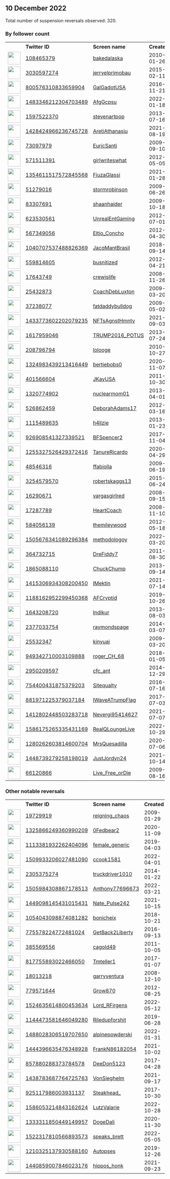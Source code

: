 
## 10 December 2022
Total number of suspension reversals observed: 320.

### By follower count
<table><tr><th></th><th align="left">Twitter ID</th><th align="left">Screen name</th>
<th align="left">Created</th><th align="left">Status</th><th align="left">Suspended</th><th align="left">Followers</th>
<tr><td><a href="https://pbs.twimg.com/profile_images/1664046162276433921/yGvZtDaF_normal.jpg"><img src="https://pbs.twimg.com/profile_images/1664046162276433921/yGvZtDaF_normal.jpg" width="40px" height="40px" align="center"/></a></td><td><a href="https://twitter.com/intent/user?user_id=108465379">108465379</a></td><td><a href="https://twitter.com/bakedalaska">bakedalaska</a></td><td>2010-01-26</td><td align="center"></td><td></td><td>139983</td></tr>
<tr><td><a href="https://pbs.twimg.com/profile_images/953847253642465280/asnL2kjf_normal.jpg"><img src="https://pbs.twimg.com/profile_images/953847253642465280/asnL2kjf_normal.jpg" width="40px" height="40px" align="center"/></a></td><td><a href="https://twitter.com/intent/user?user_id=3030597274">3030597274</a></td><td><a href="https://twitter.com/jerryelprimobau">jerryelprimobau</a></td><td>2015-02-11</td><td align="center"></td><td></td><td>66628</td></tr>
<tr><td><a href="https://pbs.twimg.com/profile_images/1375622298586189824/TpLC6mVT_normal.jpg"><img src="https://pbs.twimg.com/profile_images/1375622298586189824/TpLC6mVT_normal.jpg" width="40px" height="40px" align="center"/></a></td><td><a href="https://twitter.com/intent/user?user_id=800576310833659904">800576310833659904</a></td><td><a href="https://twitter.com/GalGadotUSA">GalGadotUSA</a></td><td>2016-11-21</td><td align="center"></td><td></td><td>44214</td></tr>
<tr><td><a href="https://pbs.twimg.com/profile_images/1492188918061707265/NQwgkbwr_normal.jpg"><img src="https://pbs.twimg.com/profile_images/1492188918061707265/NQwgkbwr_normal.jpg" width="40px" height="40px" align="center"/></a></td><td><a href="https://twitter.com/intent/user?user_id=1483346212304703489">1483346212304703489</a></td><td><a href="https://twitter.com/AfgGcpsu">AfgGcpsu</a></td><td>2022-01-18</td><td align="center"></td><td>2022-10-20</td><td>42141</td></tr>
<tr><td><a href="https://pbs.twimg.com/profile_images/1623523614522765312/RdrsDghv_normal.jpg"><img src="https://pbs.twimg.com/profile_images/1623523614522765312/RdrsDghv_normal.jpg" width="40px" height="40px" align="center"/></a></td><td><a href="https://twitter.com/intent/user?user_id=1597522370">1597522370</a></td><td><a href="https://twitter.com/stevenartpop">stevenartpop</a></td><td>2013-07-16</td><td align="center"></td><td></td><td>35389</td></tr>
<tr><td><a href="https://pbs.twimg.com/profile_images/1428426359752347656/6wYmoQn6_normal.jpg"><img src="https://pbs.twimg.com/profile_images/1428426359752347656/6wYmoQn6_normal.jpg" width="40px" height="40px" align="center"/></a></td><td><a href="https://twitter.com/intent/user?user_id=1428424966236745728">1428424966236745728</a></td><td><a href="https://twitter.com/AretiAthanasiu">AretiAthanasiu</a></td><td>2021-08-19</td><td align="center"></td><td>2022-12-04</td><td>28504</td></tr>
<tr><td><a href="https://pbs.twimg.com/profile_images/1655009178862141442/f4htYOI__normal.jpg"><img src="https://pbs.twimg.com/profile_images/1655009178862141442/f4htYOI__normal.jpg" width="40px" height="40px" align="center"/></a></td><td><a href="https://twitter.com/intent/user?user_id=73097979">73097979</a></td><td><a href="https://twitter.com/EuricSanti">EuricSanti</a></td><td>2009-09-10</td><td align="center"></td><td>2022-12-01</td><td>25364</td></tr>
<tr><td><a href="https://pbs.twimg.com/profile_images/2191775808/me_normal.jpg"><img src="https://pbs.twimg.com/profile_images/2191775808/me_normal.jpg" width="40px" height="40px" align="center"/></a></td><td><a href="https://twitter.com/intent/user?user_id=571511391">571511391</a></td><td><a href="https://twitter.com/girlwriteswhat">girlwriteswhat</a></td><td>2012-05-05</td><td align="center"></td><td></td><td>23447</td></tr>
<tr><td><a href="https://pbs.twimg.com/profile_images/1369439442457534465/l6uXP04b_normal.jpg"><img src="https://pbs.twimg.com/profile_images/1369439442457534465/l6uXP04b_normal.jpg" width="40px" height="40px" align="center"/></a></td><td><a href="https://twitter.com/intent/user?user_id=1354611517572845568">1354611517572845568</a></td><td><a href="https://twitter.com/FiuzaGlassi">FiuzaGlassi</a></td><td>2021-01-28</td><td align="center"></td><td>2022-12-07</td><td>22012</td></tr>
<tr><td><a href="https://pbs.twimg.com/profile_images/1461144005341704193/otHyWgt8_normal.jpg"><img src="https://pbs.twimg.com/profile_images/1461144005341704193/otHyWgt8_normal.jpg" width="40px" height="40px" align="center"/></a></td><td><a href="https://twitter.com/intent/user?user_id=51279016">51279016</a></td><td><a href="https://twitter.com/stormrobinson">stormrobinson</a></td><td>2009-06-26</td><td align="center"></td><td>2022-10-18</td><td>21750</td></tr>
<tr><td><a href="https://pbs.twimg.com/profile_images/880790847742238720/8YkWr7sA_normal.jpg"><img src="https://pbs.twimg.com/profile_images/880790847742238720/8YkWr7sA_normal.jpg" width="40px" height="40px" align="center"/></a></td><td><a href="https://twitter.com/intent/user?user_id=83307691">83307691</a></td><td><a href="https://twitter.com/shaanhaider">shaanhaider</a></td><td>2009-10-18</td><td align="center"></td><td></td><td>18188</td></tr>
<tr><td><a href="https://pbs.twimg.com/profile_images/1085017313353580544/GnuNqwAK_normal.jpg"><img src="https://pbs.twimg.com/profile_images/1085017313353580544/GnuNqwAK_normal.jpg" width="40px" height="40px" align="center"/></a></td><td><a href="https://twitter.com/intent/user?user_id=623530561">623530561</a></td><td><a href="https://twitter.com/UnrealEntGaming">UnrealEntGaming</a></td><td>2012-07-01</td><td align="center"></td><td></td><td>16400</td></tr>
<tr><td><a href="https://pbs.twimg.com/profile_images/1659397490230034432/LsjlnmXK_normal.jpg"><img src="https://pbs.twimg.com/profile_images/1659397490230034432/LsjlnmXK_normal.jpg" width="40px" height="40px" align="center"/></a></td><td><a href="https://twitter.com/intent/user?user_id=567349056">567349056</a></td><td><a href="https://twitter.com/Eltio_Concho">Eltio_Concho</a></td><td>2012-04-30</td><td align="center"></td><td>2022-03-24</td><td>13113</td></tr>
<tr><td><a href="https://pbs.twimg.com/profile_images/1432813431619563524/M4zjqWEs_normal.jpg"><img src="https://pbs.twimg.com/profile_images/1432813431619563524/M4zjqWEs_normal.jpg" width="40px" height="40px" align="center"/></a></td><td><a href="https://twitter.com/intent/user?user_id=1040707537488826369">1040707537488826369</a></td><td><a href="https://twitter.com/JacqMantBrasil">JacqMantBrasil</a></td><td>2018-09-14</td><td align="center"></td><td>2022-08-20</td><td>9340</td></tr>
<tr><td><a href="https://pbs.twimg.com/profile_images/1493223163555205128/37m3bzro_normal.jpg"><img src="https://pbs.twimg.com/profile_images/1493223163555205128/37m3bzro_normal.jpg" width="40px" height="40px" align="center"/></a></td><td><a href="https://twitter.com/intent/user?user_id=559814605">559814605</a></td><td><a href="https://twitter.com/busnitized">busnitized</a></td><td>2012-04-21</td><td align="center"></td><td>2022-06-29</td><td>8281</td></tr>
<tr><td><a href="https://pbs.twimg.com/profile_images/1607612709264314370/qEYRgYGx_normal.jpg"><img src="https://pbs.twimg.com/profile_images/1607612709264314370/qEYRgYGx_normal.jpg" width="40px" height="40px" align="center"/></a></td><td><a href="https://twitter.com/intent/user?user_id=17643749">17643749</a></td><td><a href="https://twitter.com/crewislife">crewislife</a></td><td>2008-11-26</td><td align="center"></td><td></td><td>7404</td></tr>
<tr><td><a href="https://pbs.twimg.com/profile_images/1292458734279589889/ICK9NzUb_normal.jpg"><img src="https://pbs.twimg.com/profile_images/1292458734279589889/ICK9NzUb_normal.jpg" width="40px" height="40px" align="center"/></a></td><td><a href="https://twitter.com/intent/user?user_id=25432873">25432873</a></td><td><a href="https://twitter.com/CoachDebLuxton">CoachDebLuxton</a></td><td>2009-03-20</td><td align="center"></td><td>2022-10-29</td><td>6267</td></tr>
<tr><td><a href="https://pbs.twimg.com/profile_images/731199129825775617/3T1GJinh_normal.jpg"><img src="https://pbs.twimg.com/profile_images/731199129825775617/3T1GJinh_normal.jpg" width="40px" height="40px" align="center"/></a></td><td><a href="https://twitter.com/intent/user?user_id=37238077">37238077</a></td><td><a href="https://twitter.com/fatdaddybulldog">fatdaddybulldog</a></td><td>2009-05-02</td><td align="center"></td><td></td><td>5936</td></tr>
<tr><td><a href="https://pbs.twimg.com/profile_images/1589276866300502018/ChStDRjw_normal.jpg"><img src="https://pbs.twimg.com/profile_images/1589276866300502018/ChStDRjw_normal.jpg" width="40px" height="40px" align="center"/></a></td><td><a href="https://twitter.com/intent/user?user_id=1433773602202079235">1433773602202079235</a></td><td><a href="https://twitter.com/NFTsAgnstHmnty">NFTsAgnstHmnty</a></td><td>2021-09-03</td><td align="center"></td><td>2022-12-09</td><td>5538</td></tr>
<tr><td><a href="https://pbs.twimg.com/profile_images/1601362827024932866/axha_jfT_normal.jpg"><img src="https://pbs.twimg.com/profile_images/1601362827024932866/axha_jfT_normal.jpg" width="40px" height="40px" align="center"/></a></td><td><a href="https://twitter.com/intent/user?user_id=1617959046">1617959046</a></td><td><a href="https://twitter.com/TRUMP2016_POTUS">TRUMP2016_POTUS</a></td><td>2013-07-24</td><td align="center"></td><td></td><td>5119</td></tr>
<tr><td><a href="https://pbs.twimg.com/profile_images/1655230540449038337/cesyR9GX_normal.jpg"><img src="https://pbs.twimg.com/profile_images/1655230540449038337/cesyR9GX_normal.jpg" width="40px" height="40px" align="center"/></a></td><td><a href="https://twitter.com/intent/user?user_id=208796794">208796794</a></td><td><a href="https://twitter.com/lolooge">lolooge</a></td><td>2010-10-27</td><td align="center"></td><td></td><td>4441</td></tr>
<tr><td><a href="https://pbs.twimg.com/profile_images/1602048678780436482/KbKW0Wa__normal.jpg"><img src="https://pbs.twimg.com/profile_images/1602048678780436482/KbKW0Wa__normal.jpg" width="40px" height="40px" align="center"/></a></td><td><a href="https://twitter.com/intent/user?user_id=1324983439213416449">1324983439213416449</a></td><td><a href="https://twitter.com/bertiebobs0">bertiebobs0</a></td><td>2020-11-07</td><td align="center">🚫</td><td>2022-12-13</td><td>3999</td></tr>
<tr><td><a href="https://pbs.twimg.com/profile_images/1122663312431427587/txvL671W_normal.jpg"><img src="https://pbs.twimg.com/profile_images/1122663312431427587/txvL671W_normal.jpg" width="40px" height="40px" align="center"/></a></td><td><a href="https://twitter.com/intent/user?user_id=401566604">401566604</a></td><td><a href="https://twitter.com/JKayUSA">JKayUSA</a></td><td>2011-10-30</td><td align="center"></td><td></td><td>3849</td></tr>
<tr><td><a href="https://pbs.twimg.com/profile_images/1641475346305363977/xqg3XYa4_normal.jpg"><img src="https://pbs.twimg.com/profile_images/1641475346305363977/xqg3XYa4_normal.jpg" width="40px" height="40px" align="center"/></a></td><td><a href="https://twitter.com/intent/user?user_id=1320774902">1320774902</a></td><td><a href="https://twitter.com/nuclearmom01">nuclearmom01</a></td><td>2013-04-01</td><td align="center"></td><td>2022-12-09</td><td>3759</td></tr>
<tr><td><a href="https://pbs.twimg.com/profile_images/1283098086902886400/ySNK7o99_normal.jpg"><img src="https://pbs.twimg.com/profile_images/1283098086902886400/ySNK7o99_normal.jpg" width="40px" height="40px" align="center"/></a></td><td><a href="https://twitter.com/intent/user?user_id=526862459">526862459</a></td><td><a href="https://twitter.com/DeborahAdams17">DeborahAdams17</a></td><td>2012-03-16</td><td align="center"></td><td>2022-10-29</td><td>3701</td></tr>
<tr><td><a href="https://pbs.twimg.com/profile_images/1620161604045389824/112CiA5s_normal.jpg"><img src="https://pbs.twimg.com/profile_images/1620161604045389824/112CiA5s_normal.jpg" width="40px" height="40px" align="center"/></a></td><td><a href="https://twitter.com/intent/user?user_id=1115489635">1115489635</a></td><td><a href="https://twitter.com/h4llzie">h4llzie</a></td><td>2013-01-23</td><td align="center"></td><td></td><td>3572</td></tr>
<tr><td><a href="https://pbs.twimg.com/profile_images/1043155721695756288/BDzElc9P_normal.jpg"><img src="https://pbs.twimg.com/profile_images/1043155721695756288/BDzElc9P_normal.jpg" width="40px" height="40px" align="center"/></a></td><td><a href="https://twitter.com/intent/user?user_id=926908541327339521">926908541327339521</a></td><td><a href="https://twitter.com/BFSpencer2">BFSpencer2</a></td><td>2017-11-04</td><td align="center"></td><td></td><td>3504</td></tr>
<tr><td><a href="https://pbs.twimg.com/profile_images/1373439012489334784/S9Wy6Il9_normal.jpg"><img src="https://pbs.twimg.com/profile_images/1373439012489334784/S9Wy6Il9_normal.jpg" width="40px" height="40px" align="center"/></a></td><td><a href="https://twitter.com/intent/user?user_id=1255327526429372416">1255327526429372416</a></td><td><a href="https://twitter.com/TanureRicardo">TanureRicardo</a></td><td>2020-04-29</td><td align="center"></td><td>2022-10-21</td><td>3366</td></tr>
<tr><td><a href="https://pbs.twimg.com/profile_images/1648512543139196930/ZFioq3L__normal.jpg"><img src="https://pbs.twimg.com/profile_images/1648512543139196930/ZFioq3L__normal.jpg" width="40px" height="40px" align="center"/></a></td><td><a href="https://twitter.com/intent/user?user_id=48546316">48546316</a></td><td><a href="https://twitter.com/ffabiolla">ffabiolla</a></td><td>2009-06-19</td><td align="center"></td><td>2022-05-25</td><td>3296</td></tr>
<tr><td><a href="https://pbs.twimg.com/profile_images/1664663726857830401/7x__0St6_normal.jpg"><img src="https://pbs.twimg.com/profile_images/1664663726857830401/7x__0St6_normal.jpg" width="40px" height="40px" align="center"/></a></td><td><a href="https://twitter.com/intent/user?user_id=3254579570">3254579570</a></td><td><a href="https://twitter.com/robertskaggs13">robertskaggs13</a></td><td>2015-06-24</td><td align="center"></td><td>2022-10-29</td><td>3029</td></tr>
<tr><td><a href="https://pbs.twimg.com/profile_images/2343200361/bc5c1a82-ca56-461f-8367-432509b68b6f_normal.jpg"><img src="https://pbs.twimg.com/profile_images/2343200361/bc5c1a82-ca56-461f-8367-432509b68b6f_normal.jpg" width="40px" height="40px" align="center"/></a></td><td><a href="https://twitter.com/intent/user?user_id=16290671">16290671</a></td><td><a href="https://twitter.com/vargasgirlred">vargasgirlred</a></td><td>2008-09-15</td><td align="center">🔒</td><td></td><td>2907</td></tr>
<tr><td><a href="https://pbs.twimg.com/profile_images/1239427003/dreamstime_5307198_normal.jpg"><img src="https://pbs.twimg.com/profile_images/1239427003/dreamstime_5307198_normal.jpg" width="40px" height="40px" align="center"/></a></td><td><a href="https://twitter.com/intent/user?user_id=17287789">17287789</a></td><td><a href="https://twitter.com/HeartCoach">HeartCoach</a></td><td>2008-11-10</td><td align="center"></td><td></td><td>2774</td></tr>
<tr><td><a href="https://pbs.twimg.com/profile_images/1089972354711805952/iHy86Wpw_normal.jpg"><img src="https://pbs.twimg.com/profile_images/1089972354711805952/iHy86Wpw_normal.jpg" width="40px" height="40px" align="center"/></a></td><td><a href="https://twitter.com/intent/user?user_id=584056139">584056139</a></td><td><a href="https://twitter.com/themileywood">themileywood</a></td><td>2012-05-18</td><td align="center"></td><td></td><td>2731</td></tr>
<tr><td><a href="https://pbs.twimg.com/profile_images/1625562873949741057/xH0HO4ZE_normal.jpg"><img src="https://pbs.twimg.com/profile_images/1625562873949741057/xH0HO4ZE_normal.jpg" width="40px" height="40px" align="center"/></a></td><td><a href="https://twitter.com/intent/user?user_id=1505676341089296384">1505676341089296384</a></td><td><a href="https://twitter.com/methodologoy">methodologoy</a></td><td>2022-03-20</td><td align="center">🔒</td><td>2022-07-21</td><td>2681</td></tr>
<tr><td><a href="https://pbs.twimg.com/profile_images/1630822080273870848/tvIYw1m1_normal.jpg"><img src="https://pbs.twimg.com/profile_images/1630822080273870848/tvIYw1m1_normal.jpg" width="40px" height="40px" align="center"/></a></td><td><a href="https://twitter.com/intent/user?user_id=364732715">364732715</a></td><td><a href="https://twitter.com/DreFiddy7">DreFiddy7</a></td><td>2011-08-30</td><td align="center"></td><td></td><td>2677</td></tr>
<tr><td><a href="https://pbs.twimg.com/profile_images/1348736273394130944/xQbGcGp1_normal.jpg"><img src="https://pbs.twimg.com/profile_images/1348736273394130944/xQbGcGp1_normal.jpg" width="40px" height="40px" align="center"/></a></td><td><a href="https://twitter.com/intent/user?user_id=1865088110">1865088110</a></td><td><a href="https://twitter.com/ChuckChump">ChuckChump</a></td><td>2013-09-14</td><td align="center"></td><td></td><td>2617</td></tr>
<tr><td><a href="https://pbs.twimg.com/profile_images/1612935023136587779/GoKw_UYz_normal.jpg"><img src="https://pbs.twimg.com/profile_images/1612935023136587779/GoKw_UYz_normal.jpg" width="40px" height="40px" align="center"/></a></td><td><a href="https://twitter.com/intent/user?user_id=1415306934308200450">1415306934308200450</a></td><td><a href="https://twitter.com/IMektin">IMektin</a></td><td>2021-07-14</td><td align="center"></td><td>2022-06-25</td><td>2567</td></tr>
<tr><td><a href="https://pbs.twimg.com/profile_images/1617957593044992000/DncqZgRR_normal.jpg"><img src="https://pbs.twimg.com/profile_images/1617957593044992000/DncqZgRR_normal.jpg" width="40px" height="40px" align="center"/></a></td><td><a href="https://twitter.com/intent/user?user_id=1188162952299450368">1188162952299450368</a></td><td><a href="https://twitter.com/AFCryptid">AFCryptid</a></td><td>2019-10-26</td><td align="center"></td><td></td><td>2501</td></tr>
<tr><td><a href="https://pbs.twimg.com/profile_images/1650693772215296002/XD7mimFZ_normal.jpg"><img src="https://pbs.twimg.com/profile_images/1650693772215296002/XD7mimFZ_normal.jpg" width="40px" height="40px" align="center"/></a></td><td><a href="https://twitter.com/intent/user?user_id=1643208720">1643208720</a></td><td><a href="https://twitter.com/Indikur">Indikur</a></td><td>2013-08-03</td><td align="center"></td><td></td><td>2492</td></tr>
<tr><td><a href="https://pbs.twimg.com/profile_images/1247485431580626944/n7jOrTqs_normal.jpg"><img src="https://pbs.twimg.com/profile_images/1247485431580626944/n7jOrTqs_normal.jpg" width="40px" height="40px" align="center"/></a></td><td><a href="https://twitter.com/intent/user?user_id=2377033754">2377033754</a></td><td><a href="https://twitter.com/raymondspage">raymondspage</a></td><td>2014-03-07</td><td align="center"></td><td></td><td>2487</td></tr>
<tr><td><a href="https://pbs.twimg.com/profile_images/1600464038869213184/nao2aG3p_normal.jpg"><img src="https://pbs.twimg.com/profile_images/1600464038869213184/nao2aG3p_normal.jpg" width="40px" height="40px" align="center"/></a></td><td><a href="https://twitter.com/intent/user?user_id=25532347">25532347</a></td><td><a href="https://twitter.com/kinyuaj">kinyuaj</a></td><td>2009-03-20</td><td align="center"></td><td>2022-11-08</td><td>2390</td></tr>
<tr><td><a href="https://pbs.twimg.com/profile_images/1653637173659287558/MXKcipqf_normal.jpg"><img src="https://pbs.twimg.com/profile_images/1653637173659287558/MXKcipqf_normal.jpg" width="40px" height="40px" align="center"/></a></td><td><a href="https://twitter.com/intent/user?user_id=949342710003109888">949342710003109888</a></td><td><a href="https://twitter.com/roger_CH_68">roger_CH_68</a></td><td>2018-01-05</td><td align="center"></td><td>2022-12-05</td><td>2383</td></tr>
<tr><td><a href="https://pbs.twimg.com/profile_images/1622468858350108672/fOFvUX-4_normal.jpg"><img src="https://pbs.twimg.com/profile_images/1622468858350108672/fOFvUX-4_normal.jpg" width="40px" height="40px" align="center"/></a></td><td><a href="https://twitter.com/intent/user?user_id=2950209597">2950209597</a></td><td><a href="https://twitter.com/cfc_ant">cfc_ant</a></td><td>2014-12-29</td><td align="center"></td><td></td><td>2352</td></tr>
<tr><td><a href="https://pbs.twimg.com/profile_images/1622671728857030677/AdGRJeWq_normal.jpg"><img src="https://pbs.twimg.com/profile_images/1622671728857030677/AdGRJeWq_normal.jpg" width="40px" height="40px" align="center"/></a></td><td><a href="https://twitter.com/intent/user?user_id=754400431875379203">754400431875379203</a></td><td><a href="https://twitter.com/Sitequalty">Sitequalty</a></td><td>2016-07-16</td><td align="center"></td><td>2022-07-30</td><td>2333</td></tr>
<tr><td><a href="https://pbs.twimg.com/profile_images/1046614352084836352/GNSpENHH_normal.jpg"><img src="https://pbs.twimg.com/profile_images/1046614352084836352/GNSpENHH_normal.jpg" width="40px" height="40px" align="center"/></a></td><td><a href="https://twitter.com/intent/user?user_id=881971225379037184">881971225379037184</a></td><td><a href="https://twitter.com/IWaveATrumpFlag">IWaveATrumpFlag</a></td><td>2017-07-03</td><td align="center"></td><td>2022-05-27</td><td>2326</td></tr>
<tr><td><a href="https://pbs.twimg.com/profile_images/1413654577816248331/pSaZjJuM_normal.jpg"><img src="https://pbs.twimg.com/profile_images/1413654577816248331/pSaZjJuM_normal.jpg" width="40px" height="40px" align="center"/></a></td><td><a href="https://twitter.com/intent/user?user_id=1412802448503283718">1412802448503283718</a></td><td><a href="https://twitter.com/Nevergi95414627">Nevergi95414627</a></td><td>2021-07-07</td><td align="center"></td><td>2022-02-19</td><td>2324</td></tr>
<tr><td><a href="https://pbs.twimg.com/profile_images/1586179314663292929/E9X8cVBT_normal.jpg"><img src="https://pbs.twimg.com/profile_images/1586179314663292929/E9X8cVBT_normal.jpg" width="40px" height="40px" align="center"/></a></td><td><a href="https://twitter.com/intent/user?user_id=1586175265335431169">1586175265335431169</a></td><td><a href="https://twitter.com/RealQLoungeLive">RealQLoungeLive</a></td><td>2022-10-29</td><td align="center"></td><td>2022-12-08</td><td>2298</td></tr>
<tr><td><a href="https://pbs.twimg.com/profile_images/1411126452976762888/9zRX-4Rd_normal.jpg"><img src="https://pbs.twimg.com/profile_images/1411126452976762888/9zRX-4Rd_normal.jpg" width="40px" height="40px" align="center"/></a></td><td><a href="https://twitter.com/intent/user?user_id=1280262603814600704">1280262603814600704</a></td><td><a href="https://twitter.com/MrsQuesadilla">MrsQuesadilla</a></td><td>2020-07-06</td><td align="center"></td><td>2022-10-29</td><td>2248</td></tr>
<tr><td><a href="https://pbs.twimg.com/profile_images/1476160081150496769/2MSy_WeK_normal.jpg"><img src="https://pbs.twimg.com/profile_images/1476160081150496769/2MSy_WeK_normal.jpg" width="40px" height="40px" align="center"/></a></td><td><a href="https://twitter.com/intent/user?user_id=1448739279258198019">1448739279258198019</a></td><td><a href="https://twitter.com/JustJordyn24">JustJordyn24</a></td><td>2021-10-14</td><td align="center"></td><td>2022-11-16</td><td>2247</td></tr>
<tr><td><a href="https://pbs.twimg.com/profile_images/953803214117318658/XxFlEBYm_normal.jpg"><img src="https://pbs.twimg.com/profile_images/953803214117318658/XxFlEBYm_normal.jpg" width="40px" height="40px" align="center"/></a></td><td><a href="https://twitter.com/intent/user?user_id=66120866">66120866</a></td><td><a href="https://twitter.com/Live_Free_orDie">Live_Free_orDie</a></td><td>2009-08-16</td><td align="center"></td><td></td><td>2188</td></tr>
</table>

### Other notable reversals
<table><tr><th></th><th align="left">Twitter ID</th><th align="left">Screen name</th>
<th align="left">Created</th><th align="left">Status</th><th align="left">Suspended</th><th align="left">Followers</th>
<tr><td><a href="https://pbs.twimg.com/profile_images/1658202406402793481/j6aHv1kg_normal.jpg"><img src="https://pbs.twimg.com/profile_images/1658202406402793481/j6aHv1kg_normal.jpg" width="40px" height="40px" align="center"/></a></td><td><a href="https://twitter.com/intent/user?user_id=19729919">19729919</a></td><td><a href="https://twitter.com/reigning_chaos">reigning_chaos</a></td><td>2009-01-29</td><td align="center"></td><td>2022-12-07</td><td>1280</td></tr>
<tr><td><a href="https://pbs.twimg.com/profile_images/1558653306490306561/0knNxQz__normal.jpg"><img src="https://pbs.twimg.com/profile_images/1558653306490306561/0knNxQz__normal.jpg" width="40px" height="40px" align="center"/></a></td><td><a href="https://twitter.com/intent/user?user_id=1325866249360990209">1325866249360990209</a></td><td><a href="https://twitter.com/0Fedbear2">0Fedbear2</a></td><td>2020-11-09</td><td align="center">👋</td><td>2022-11-05</td><td>816</td></tr>
<tr><td><a href="https://pbs.twimg.com/profile_images/1352543763978137600/4oSxBjUC_normal.jpg"><img src="https://pbs.twimg.com/profile_images/1352543763978137600/4oSxBjUC_normal.jpg" width="40px" height="40px" align="center"/></a></td><td><a href="https://twitter.com/intent/user?user_id=1113381932262404096">1113381932262404096</a></td><td><a href="https://twitter.com/female_generic">female_generic</a></td><td>2019-04-03</td><td align="center"></td><td>2022-12-07</td><td>259</td></tr>
<tr><td><a href="https://pbs.twimg.com/profile_images/1590844308243898368/mGU03UTV_normal.jpg"><img src="https://pbs.twimg.com/profile_images/1590844308243898368/mGU03UTV_normal.jpg" width="40px" height="40px" align="center"/></a></td><td><a href="https://twitter.com/intent/user?user_id=1509933206027481090">1509933206027481090</a></td><td><a href="https://twitter.com/ccook1581">ccook1581</a></td><td>2022-04-01</td><td align="center">🚫</td><td>2022-12-03</td><td>30</td></tr>
<tr><td><a href="https://pbs.twimg.com/profile_images/1586335773619408897/naygC1Gf_normal.jpg"><img src="https://pbs.twimg.com/profile_images/1586335773619408897/naygC1Gf_normal.jpg" width="40px" height="40px" align="center"/></a></td><td><a href="https://twitter.com/intent/user?user_id=2305375274">2305375274</a></td><td><a href="https://twitter.com/truckdriver1010">truckdriver1010</a></td><td>2014-01-22</td><td align="center">🚫</td><td>2022-12-08</td><td>153</td></tr>
<tr><td><a href="https://pbs.twimg.com/profile_images/1574562269291225096/Nn1RzTEd_normal.jpg"><img src="https://pbs.twimg.com/profile_images/1574562269291225096/Nn1RzTEd_normal.jpg" width="40px" height="40px" align="center"/></a></td><td><a href="https://twitter.com/intent/user?user_id=1505984308867178513">1505984308867178513</a></td><td><a href="https://twitter.com/Anthony77696673">Anthony77696673</a></td><td>2022-03-21</td><td align="center"></td><td>2022-12-01</td><td>207</td></tr>
<tr><td><a href="https://pbs.twimg.com/profile_images/1660623439370022912/S8LhFGey_normal.jpg"><img src="https://pbs.twimg.com/profile_images/1660623439370022912/S8LhFGey_normal.jpg" width="40px" height="40px" align="center"/></a></td><td><a href="https://twitter.com/intent/user?user_id=1449098145431015431">1449098145431015431</a></td><td><a href="https://twitter.com/Nate_Pulse242">Nate_Pulse242</a></td><td>2021-10-15</td><td align="center">🚫</td><td>2022-12-06</td><td>1681</td></tr>
<tr><td><a href="https://pbs.twimg.com/profile_images/1547242771563642881/30KOVSXY_normal.jpg"><img src="https://pbs.twimg.com/profile_images/1547242771563642881/30KOVSXY_normal.jpg" width="40px" height="40px" align="center"/></a></td><td><a href="https://twitter.com/intent/user?user_id=1054043098874081282">1054043098874081282</a></td><td><a href="https://twitter.com/bonicheix">bonicheix</a></td><td>2018-10-21</td><td align="center"></td><td>2022-12-05</td><td>45</td></tr>
<tr><td><a href="https://pbs.twimg.com/profile_images/1584964900404731904/800amMd5_normal.jpg"><img src="https://pbs.twimg.com/profile_images/1584964900404731904/800amMd5_normal.jpg" width="40px" height="40px" align="center"/></a></td><td><a href="https://twitter.com/intent/user?user_id=775578224772481024">775578224772481024</a></td><td><a href="https://twitter.com/GetBack2Liberty">GetBack2Liberty</a></td><td>2016-09-13</td><td align="center"></td><td>2022-12-05</td><td>549</td></tr>
<tr><td><a href="https://pbs.twimg.com/profile_images/1270341637059694594/9dgq6B00_normal.jpg"><img src="https://pbs.twimg.com/profile_images/1270341637059694594/9dgq6B00_normal.jpg" width="40px" height="40px" align="center"/></a></td><td><a href="https://twitter.com/intent/user?user_id=385569556">385569556</a></td><td><a href="https://twitter.com/cagold49">cagold49</a></td><td>2011-10-05</td><td align="center"></td><td>2022-12-07</td><td>419</td></tr>
<tr><td><a href="https://pbs.twimg.com/profile_images/1083526601818558464/XecZMpkv_normal.jpg"><img src="https://pbs.twimg.com/profile_images/1083526601818558464/XecZMpkv_normal.jpg" width="40px" height="40px" align="center"/></a></td><td><a href="https://twitter.com/intent/user?user_id=817755893022466050">817755893022466050</a></td><td><a href="https://twitter.com/Tmteller1">Tmteller1</a></td><td>2017-01-07</td><td align="center"></td><td>2022-12-07</td><td>320</td></tr>
<tr><td><a href="https://pbs.twimg.com/profile_images/1114062708326797313/sx-e3qK9_normal.jpg"><img src="https://pbs.twimg.com/profile_images/1114062708326797313/sx-e3qK9_normal.jpg" width="40px" height="40px" align="center"/></a></td><td><a href="https://twitter.com/intent/user?user_id=18013218">18013218</a></td><td><a href="https://twitter.com/garryventura">garryventura</a></td><td>2008-12-10</td><td align="center"></td><td>2022-12-06</td><td>217</td></tr>
<tr><td><a href="https://pbs.twimg.com/profile_images/1597112324808212480/bESc_27q_normal.jpg"><img src="https://pbs.twimg.com/profile_images/1597112324808212480/bESc_27q_normal.jpg" width="40px" height="40px" align="center"/></a></td><td><a href="https://twitter.com/intent/user?user_id=779571644">779571644</a></td><td><a href="https://twitter.com/Grow870">Grow870</a></td><td>2012-08-25</td><td align="center"></td><td>2022-12-02</td><td>653</td></tr>
<tr><td><a href="https://pbs.twimg.com/profile_images/1524635749232041984/fOCURYZE_normal.jpg"><img src="https://pbs.twimg.com/profile_images/1524635749232041984/fOCURYZE_normal.jpg" width="40px" height="40px" align="center"/></a></td><td><a href="https://twitter.com/intent/user?user_id=1524635614800453634">1524635614800453634</a></td><td><a href="https://twitter.com/Lord_RFirgens">Lord_RFirgens</a></td><td>2022-05-12</td><td align="center"></td><td>2022-12-08</td><td>114</td></tr>
<tr><td><a href="https://pbs.twimg.com/profile_images/1227191926236954624/BcMndva5_normal.jpg"><img src="https://pbs.twimg.com/profile_images/1227191926236954624/BcMndva5_normal.jpg" width="40px" height="40px" align="center"/></a></td><td><a href="https://twitter.com/intent/user?user_id=1144473581646049280">1144473581646049280</a></td><td><a href="https://twitter.com/Riledupforshit">Riledupforshit</a></td><td>2019-06-28</td><td align="center"></td><td>2022-12-07</td><td>369</td></tr>
<tr><td><a href="https://abs.twimg.com/sticky/default_profile_images/default_profile_normal.png"><img src="https://abs.twimg.com/sticky/default_profile_images/default_profile_normal.png" width="40px" height="40px" align="center"/></a></td><td><a href="https://twitter.com/intent/user?user_id=1488028306519707650">1488028306519707650</a></td><td><a href="https://twitter.com/alpinepowderski">alpinepowderski</a></td><td>2022-01-31</td><td align="center"></td><td>2022-10-20</td><td>129</td></tr>
<tr><td><a href="https://pbs.twimg.com/profile_images/1649940106730434560/67P35ntK_normal.jpg"><img src="https://pbs.twimg.com/profile_images/1649940106730434560/67P35ntK_normal.jpg" width="40px" height="40px" align="center"/></a></td><td><a href="https://twitter.com/intent/user?user_id=1444396635476348928">1444396635476348928</a></td><td><a href="https://twitter.com/FrankN86182054">FrankN86182054</a></td><td>2021-10-02</td><td align="center"></td><td>2022-12-03</td><td>1008</td></tr>
<tr><td><a href="https://pbs.twimg.com/profile_images/1348131793816285185/IWc9D0fF_normal.jpg"><img src="https://pbs.twimg.com/profile_images/1348131793816285185/IWc9D0fF_normal.jpg" width="40px" height="40px" align="center"/></a></td><td><a href="https://twitter.com/intent/user?user_id=857880288373784578">857880288373784578</a></td><td><a href="https://twitter.com/DeeDon5123">DeeDon5123</a></td><td>2017-04-28</td><td align="center"></td><td>2022-10-29</td><td>2152</td></tr>
<tr><td><a href="https://pbs.twimg.com/profile_images/1482458957755125762/KN87LxPu_normal.jpg"><img src="https://pbs.twimg.com/profile_images/1482458957755125762/KN87LxPu_normal.jpg" width="40px" height="40px" align="center"/></a></td><td><a href="https://twitter.com/intent/user?user_id=1438783687764725763">1438783687764725763</a></td><td><a href="https://twitter.com/VonSieghelm">VonSieghelm</a></td><td>2021-09-17</td><td align="center">🚫</td><td>2022-12-07</td><td>1515</td></tr>
<tr><td><a href="https://pbs.twimg.com/profile_images/1596874319157727234/xFtLvBrL_normal.jpg"><img src="https://pbs.twimg.com/profile_images/1596874319157727234/xFtLvBrL_normal.jpg" width="40px" height="40px" align="center"/></a></td><td><a href="https://twitter.com/intent/user?user_id=925117986003931137">925117986003931137</a></td><td><a href="https://twitter.com/Steakhead_">Steakhead_</a></td><td>2017-10-30</td><td align="center">🚫</td><td>2022-12-02</td><td>63</td></tr>
<tr><td><a href="https://pbs.twimg.com/profile_images/1595610087778836480/G3cTYEzT_normal.jpg"><img src="https://pbs.twimg.com/profile_images/1595610087778836480/G3cTYEzT_normal.jpg" width="40px" height="40px" align="center"/></a></td><td><a href="https://twitter.com/intent/user?user_id=1586053214843162624">1586053214843162624</a></td><td><a href="https://twitter.com/LutzValarie">LutzValarie</a></td><td>2022-10-28</td><td align="center"></td><td>2022-12-01</td><td>239</td></tr>
<tr><td><a href="https://pbs.twimg.com/profile_images/1656310626040393730/N7H8RANW_normal.jpg"><img src="https://pbs.twimg.com/profile_images/1656310626040393730/N7H8RANW_normal.jpg" width="40px" height="40px" align="center"/></a></td><td><a href="https://twitter.com/intent/user?user_id=1333311850449149957">1333311850449149957</a></td><td><a href="https://twitter.com/DogeDali">DogeDali</a></td><td>2020-11-30</td><td align="center"></td><td>2022-12-05</td><td>404</td></tr>
<tr><td><a href="https://pbs.twimg.com/profile_images/1522344353003450368/-zzyscmb_normal.jpg"><img src="https://pbs.twimg.com/profile_images/1522344353003450368/-zzyscmb_normal.jpg" width="40px" height="40px" align="center"/></a></td><td><a href="https://twitter.com/intent/user?user_id=1522317810566893573">1522317810566893573</a></td><td><a href="https://twitter.com/speaks_brett">speaks_brett</a></td><td>2022-05-05</td><td align="center"></td><td>2022-12-06</td><td>7</td></tr>
<tr><td><a href="https://abs.twimg.com/sticky/default_profile_images/default_profile_normal.png"><img src="https://abs.twimg.com/sticky/default_profile_images/default_profile_normal.png" width="40px" height="40px" align="center"/></a></td><td><a href="https://twitter.com/intent/user?user_id=1210325137930588160">1210325137930588160</a></td><td><a href="https://twitter.com/Autopses">Autopses</a></td><td>2019-12-26</td><td align="center"></td><td>2022-11-29</td><td>2</td></tr>
<tr><td><a href="https://pbs.twimg.com/profile_images/1567923352836227074/EzjYgVbd_normal.jpg"><img src="https://pbs.twimg.com/profile_images/1567923352836227074/EzjYgVbd_normal.jpg" width="40px" height="40px" align="center"/></a></td><td><a href="https://twitter.com/intent/user?user_id=1440859007846023176">1440859007846023176</a></td><td><a href="https://twitter.com/hippos_honk">hippos_honk</a></td><td>2021-09-23</td><td align="center"></td><td>2022-11-30</td><td>3</td></tr>
</table>
